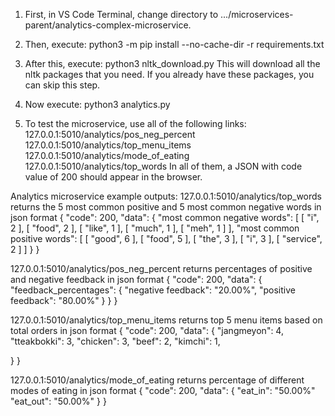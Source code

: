 1. First, in VS Code Terminal, change directory to .../microservices-parent/analytics-complex-microservice.

2. Then, execute:
    python3 -m pip install --no-cache-dir -r requirements.txt

3. After this, execute:
    python3 nltk_download.py
   This will download all the nltk packages that you need.
   If you already have these packages, you can skip this step.

4. Now execute:
    python3 analytics.py

5. To test the microservice, use all of the following links:
    127.0.0.1:5010/analytics/pos_neg_percent
    127.0.0.1:5010/analytics/top_menu_items
    127.0.0.1:5010/analytics/mode_of_eating
    127.0.0.1:5010/analytics/top_words
   In all of them, a JSON with code value of 200 should appear in the browser.

Analytics microservice example outputs:
127.0.0.1:5010/analytics/top_words
returns the 5 most common positive and 5 most common negative words in json format
{
  "code": 200,
  "data": {
    "most common negative words": [
      [
        "i",
        2
      ],
      [
        "food",
        2
      ],
      [
        "like",
        1
      ],
      [
        "much",
        1
      ],
      [
        "meh",
        1
      ]
    ],
    "most common positive words": [
      [
        "good",
        6
      ],
      [
        "food",
        5
      ],
      [
        "the",
        3
      ],
      [
        "i",
        3
      ],
      [
        "service",
        2
      ]
    ]
  }
}

127.0.0.1:5010/analytics/pos_neg_percent
returns percentages of positive and negative feedback in json format
{
  "code": 200,
  "data": {
    "feedback_percentages": {
      "negative feedback": "20.00%",
      "positive feedback": "80.00%"
    }
  }
}

127.0.0.1:5010/analytics/top_menu_items
returns top 5 menu items based on total orders in json format
{
  "code": 200,
  "data": {
    "jangmeyon": 4,
    "tteakbokki": 3,
    "chicken": 3,
    "beef": 2,
    "kimchi": 1,

  }
}

127.0.0.1:5010/analytics/mode_of_eating
returns percentage of different modes of eating in json format
{
  "code": 200,
  "data": {
    "eat_in": "50.00%"
    "eat_out": "50.00%"
  }
}

